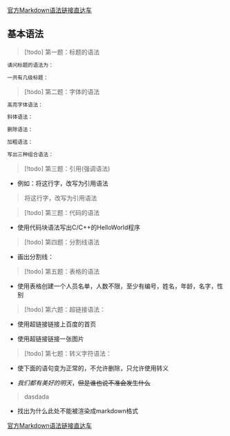 [官方Markdown语法链接直达车](https://markdown.com.cn/basic-syntax/escaping-characters.html)

## 基本语法

> [!todo] 第一题：标题的语法

```md
请问标题的语法为：

一共有几级标题：
```

> [!todo] 第二题：字体的语法

```md
高亮字体语法：

斜体语法：

删除语法：

加粗语法：

写出三种组合语法：
```

> [!todo] 第三题：引用(强调语法)

- 例如：将这行字，改写为引用语法

> 将这行字，改写为引用语法

> [!todo] 第三题：代码的语法

- 使用代码块语法写出C/C++的HelloWorld程序

> [!todo] 第四题：分割线语法

- 画出分割线：

> [!todo] 第五题：表格的语法

- 使用表格创建一个人员名单，人数不限，至少有编号，姓名，年龄，名字，性别

> [!todo] 第六题：超链接语法：

- 使用超链接链接上百度的首页

- 使用超链接链接一张图片

> [!todo] 第七题：转义字符语法：

- 使下面的语句变为正常的，不允许删除，只允许使用转义

- *我们都有美好的明天*，~~但是谁也说不准会发生什么~~

> <asdawdad asdawdad > dasdada 

- 找出为什么此处不能被渲染成markdown格式

[官方Markdown语法链接直达车]((https://markdown.com.cn/basic-syntax/escaping-characters.html))